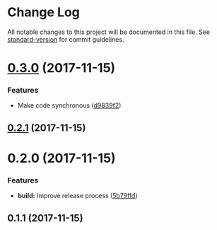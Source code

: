 # Change Log

All notable changes to this project will be documented in this file. See [standard-version](https://github.com/conventional-changelog/standard-version) for commit guidelines.

<a name="0.3.0"></a>
# [0.3.0](https://github.com/brymck/sybase-interfaces-loader/compare/v0.2.1...v0.3.0) (2017-11-15)


### Features

* Make code synchronous ([d9839f2](https://github.com/brymck/sybase-interfaces-loader/commit/d9839f2))



<a name="0.2.1"></a>
## [0.2.1](https://github.com/brymck/sybase-interfaces-loader/compare/v0.2.0...v0.2.1) (2017-11-15)



<a name="0.2.0"></a>
# 0.2.0 (2017-11-15)


### Features

* **build:** Improve release process ([5b79ffd](https://github.com/brymck/sybase-interfaces-loader/commit/5b79ffd))



<a name="0.1.1"></a>
## 0.1.1 (2017-11-15)
